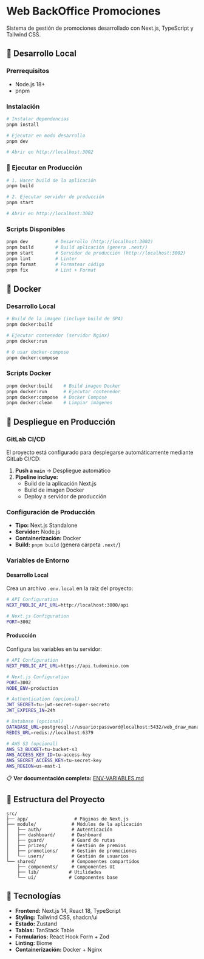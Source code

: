 # Web BackOffice Promociones

Sistema de gestión de promociones desarrollado con Next.js, TypeScript y Tailwind CSS.

## 🚀 Desarrollo Local

### Prerrequisitos
- Node.js 18+
- pnpm

### Instalación
```bash
# Instalar dependencias
pnpm install

# Ejecutar en modo desarrollo
pnpm dev

# Abrir en http://localhost:3002
```

### 🚀 Ejecutar en Producción
```bash
# 1. Hacer build de la aplicación
pnpm build

# 2. Ejecutar servidor de producción
pnpm start

# Abrir en http://localhost:3002
```

### Scripts Disponibles
```bash
pnpm dev          # Desarrollo (http://localhost:3002)
pnpm build        # Build aplicación (genera .next/)
pnpm start        # Servidor de producción (http://localhost:3002)
pnpm lint         # Linter
pnpm format       # Formatear código
pnpm fix          # Lint + Format
```

## 🐳 Docker

### Desarrollo Local
```bash
# Build de la imagen (incluye build de SPA)
pnpm docker:build

# Ejecutar contenedor (servidor Nginx)
pnpm docker:run

# O usar docker-compose
pnpm docker:compose
```

### Scripts Docker
```bash
pnpm docker:build    # Build imagen Docker
pnpm docker:run      # Ejecutar contenedor
pnpm docker:compose  # Docker Compose
pnpm docker:clean    # Limpiar imágenes
```

## 🚀 Despliegue en Producción

### GitLab CI/CD
El proyecto está configurado para desplegarse automáticamente mediante GitLab CI/CD:

1. **Push a `main`** → Despliegue automático
2. **Pipeline incluye:**
   - Build de la aplicación Next.js
   - Build de imagen Docker
   - Deploy a servidor de producción

### Configuración de Producción
- **Tipo:** Next.js Standalone
- **Servidor:** Node.js
- **Containerización:** Docker
- **Build:** `pnpm build` (genera carpeta `.next/`)

### Variables de Entorno

#### Desarrollo Local
Crea un archivo `.env.local` en la raíz del proyecto:
```bash
# API Configuration
NEXT_PUBLIC_API_URL=http://localhost:3000/api

# Next.js Configuration
PORT=3002
```

#### Producción
Configura las variables en tu servidor:
```bash
# API Configuration
NEXT_PUBLIC_API_URL=https://api.tudominio.com

# Next.js Configuration
PORT=3002
NODE_ENV=production

# Authentication (opcional)
JWT_SECRET=tu-jwt-secret-super-secreto
JWT_EXPIRES_IN=24h

# Database (opcional)
DATABASE_URL=postgresql://usuario:password@localhost:5432/web_draw_manage
REDIS_URL=redis://localhost:6379

# AWS S3 (opcional)
AWS_S3_BUCKET=tu-bucket-s3
AWS_ACCESS_KEY_ID=tu-access-key
AWS_SECRET_ACCESS_KEY=tu-secret-key
AWS_REGION=us-east-1
```

📋 **Ver documentación completa:** [ENV-VARIABLES.md](./ENV-VARIABLES.md)

## 📁 Estructura del Proyecto

```
src/
├── app/                 # Páginas de Next.js
├── module/             # Módulos de la aplicación
│   ├── auth/           # Autenticación
│   ├── dashboard/      # Dashboard
│   ├── guard/          # Guard de rutas
│   ├── prizes/         # Gestión de premios
│   ├── promotions/     # Gestión de promociones
│   └── users/          # Gestión de usuarios
└── shared/             # Componentes compartidos
    ├── components/     # Componentes UI
    ├── lib/           # Utilidades
    └── ui/            # Componentes base
```

## 🔧 Tecnologías

- **Frontend:** Next.js 14, React 18, TypeScript
- **Styling:** Tailwind CSS, shadcn/ui
- **Estado:** Zustand
- **Tablas:** TanStack Table
- **Formularios:** React Hook Form + Zod
- **Linting:** Biome
- **Containerización:** Docker + Nginx
